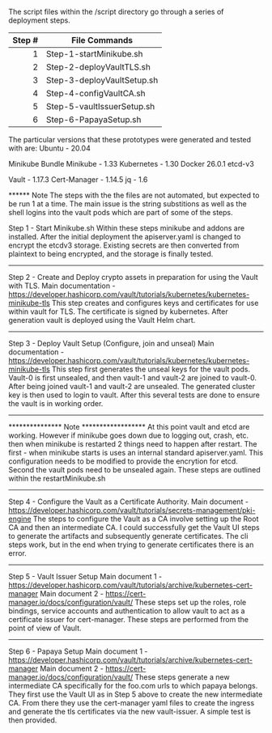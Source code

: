 The script files within the /script directory go through a series of deployment steps.

| Step # | File Commands  |
|-----:|---------------|
|     1| Step-1-startMinikube.sh              |
|     2| Step-2-deployVaultTLS.sh              |
|     3| Step-3-deployVaultSetup.sh              |
|     4| Step-4-configVaultCA.sh            |
|     5| Step-5-vaultIssuerSetup.sh |
|     6| Step-6-PapayaSetup.sh       |

The particular versions that these prototypes were generated and tested with are:
Ubuntu - 20.04

Minikube Bundle
  Minikube - 1.33
  Kubernetes - 1.30
  Docker 26.0.1
  etcd-v3
  
Vault - 1.17.3
Cert-Manager - 1.14.5
jq - 1.6
  
****** Note
The steps with the the files are not automated, but expected to be run 1 at a time. The
main issue is the string substitions as well as the shell logins into the vault pods
which are part of some of the steps.

Step 1 - Start Minikube.sh
Within these steps minikube and addons are installed. After the initial deployment
the apiserver.yaml is changed to encrypt the etcdv3 storage. Existing secrets are 
then converted from plaintext to being encrypted, and the storage is finally tested.
**************************************************************************************

Step 2 - Create and Deploy crypto assets in preparation for using the Vault with TLS.
Main documentation - https://developer.hashicorp.com/vault/tutorials/kubernetes/kubernetes-minikube-tls
This step creates and configures keys and certificates for use within vault for TLS. The
certificate is signed by kubernetes. After generation vault is deployed using the Vault 
Helm chart.
**************************************************************************************

Step 3 - Deploy Vault Setup (Configure, join and unseal)
Main documentation - https://developer.hashicorp.com/vault/tutorials/kubernetes/kubernetes-minikube-tls
This step first generates the unseal keys for the vault pods. Vault-0 is first unsealed,
and then vault-1 and vault-2 are joined to vault-0. After being joined vault-1 and vault-2
are unsealed. The generated cluster key is then used to login to vault. After this several
tests are done to ensure the vault is in working order.
**************************************************************************************

*************** Note ******************
At this point vault and etcd are working. However if minikube goes down due to logging
out, crash, etc. then when minikube is restarted 2 things need to happen after restart.
The first - when minikube starts is uses an internal standard apiserver.yaml. This 
configuration needs to be modified to provide the encrytion for etcd. Second the vault
pods need to be unsealed again. These steps are outlined within the restartMinikube.sh
**************************************************************************************

Step 4 - Configure the Vault as a Certificate Authority.
Main document - https://developer.hashicorp.com/vault/tutorials/secrets-management/pki-engine
The steps to configure the Vault as a CA involve setting up the Root CA and then an
intermediate CA. I could successfully get the Vault UI steps to generate the artifacts
and subsequently generate certificates. The cli steps work, but in the end when trying 
to generate certificates there is an error. 
**************************************************************************************

Step 5 - Vault Issuer Setup
Main document 1 - https://developer.hashicorp.com/vault/tutorials/archive/kubernetes-cert-manager
Main document 2 - https://cert-manager.io/docs/configuration/vault/
These steps set up the roles, role bindings, service accounts and authentication to
allow vault to act as a certificate issuer for cert-manager. These steps are performed
from the point of view of Vault.
**************************************************************************************

Step 6 - Papaya Setup
Main document 1 - https://developer.hashicorp.com/vault/tutorials/archive/kubernetes-cert-manager
Main document 2 - https://cert-manager.io/docs/configuration/vault/
These steps generate a new intermediate CA specifically for the foo.com urls to which 
papaya belongs. They first use the Vault UI as in Step 5 above to create the new
intermediate CA. From there they use the cert-manager yaml files to create the ingress
and generate the tls certificates via the new vault-issuer. A simple test is then
provided.


